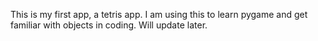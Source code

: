 This is my first app, a tetris app. I am using this to learn pygame and get familiar with objects in coding. Will update later.
